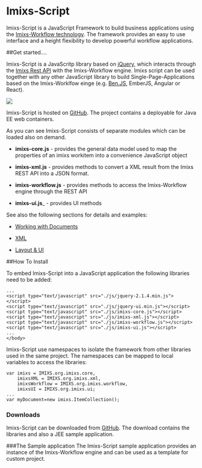# Imixs-Script

Imixs-Script is a JavaScript Framework to build business applications using the [Imixs-Workflow technology](http://www.imixs.org). The framework provides an easy to use interface and a height flexibility to develop powerful workflow applications.

  
  
##Get started....

Imixs-Script is a JavaScritp library based on [jQuery](www.jquery.com), which interacts through the [Imixs Rest API](../restapi/index.html) with the Imixs-Workflow engine.
Imixs script can be used together with any other JavaScript library to build Single-Page-Applications based on the Imixs-Worklfow einge (e.g.  [Ben.JS](http://www.benjs.org), EmberJS, Angular or React). 

<img src="../images/script/architecture.png"/>

Imixs-Script is hosted on [GitHub](https://github.com/imixs/imixs-script). The project contains a deployable for Java EE web containers. 


As you can see Imixs-Script consists of separate modules which can be loaded also on demand. 
 

 * __imixs-core.js__ - provides the general data model used to map the properties of an imixs workitem into a convenience JavaScript object
   
 * __imixs-xml.js__ - provides methods to convert a XML result from the Imixs REST API into a JSON format. 
  
 * __imixs-workflow.js__ - provides methods to access the Imixs-Workflow engine through the REST API
 
 * __imixs-ui.js___ - provides UI methods  
 

See also the following sections for details and examples:

 * [Working with Documents](./documents.html)
 
 * [XML](./xml.html)

 * [Layout & UI](./layout.html)
 


##How To Install

To embed Imixs-Script into a JavaScript application the following libraries need to be added:

    ...
    <script type="text/javascript" src="./js/jquery-2.1.4.min.js"></script>
    <script type="text/javascript" src="./js/jquery-ui.min.js"></script>
    <script type="text/javascript" src="./js/imixs-core.js"></script>
    <script type="text/javascript" src="./js/imixs-xml.js"></script>
    <script type="text/javascript" src="./js/imixs-workflow.js"></script>
    <script type="text/javascript" src="./js/imixs-ui.js"></script>
    ...
    </body>

Imixs-Script use namespaces to isolate the framework from other libraries used in the same project. The namespaces can be mapped to local variables to access the libraries: 


	var imixs = IMIXS.org.imixs.core, 
	    imixsXML = IMIXS.org.imixs.xml,
	    imixsWorkflow = IMIXS.org.imixs.workflow, 
	    imixsUI = IMIXS.org.imixs.ui;
	...
	var myDocument=new imixs.ItemCollection();


    
### Downloads
Imixs-Script can be downloaded from [GitHub](https://github.com/imixs/imixs-script/releases). The download contains the libraries and also a JEE sample application. 


###The Sample application
The Imixs-Script sample application provides an instance of the Imixs-Workflow engine and can be used as a template for custom project.